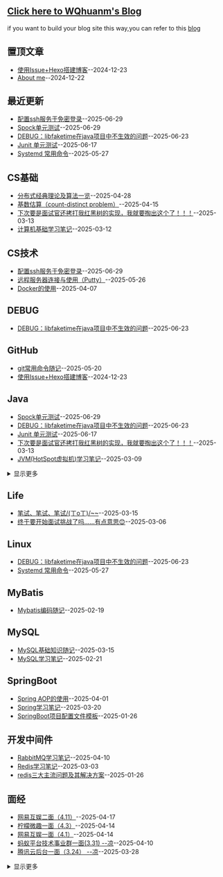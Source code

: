 ## [Click here to WQhuanm's Blog](https://wqhuanm.github.io/Issue_Blog/)
if you want to build your blog site this way,you can refer to this [blog](https://github.com/WQhuanm/Issue_Blog/issues/2)

## 置顶文章
- [使用Issue+Hexo搭建博客](https://github.com/WQhuanm/Issue_Blog/issues/2)--2024-12-23
- [About me](https://github.com/WQhuanm/Issue_Blog/issues/1)--2024-12-22
## 最近更新
- [配置ssh服务于免密登录](https://github.com/WQhuanm/Issue_Blog/issues/40)--2025-06-29
- [Spock单元测试](https://github.com/WQhuanm/Issue_Blog/issues/39)--2025-06-29
- [DEBUG：libfaketime在java项目中不生效的问题](https://github.com/WQhuanm/Issue_Blog/issues/38)--2025-06-23
- [Junit 单元测试](https://github.com/WQhuanm/Issue_Blog/issues/37)--2025-06-17
- [Systemd 常用命令](https://github.com/WQhuanm/Issue_Blog/issues/36)--2025-05-27
## CS基础
- [分布式经典理论及算法一览](https://github.com/WQhuanm/Issue_Blog/issues/33)--2025-04-28
- [基数估算（count-distinct problem）](https://github.com/WQhuanm/Issue_Blog/issues/31)--2025-04-15
- [下次要是面试官还拷打我红黑树的实现，我就要掏出这个了！！！](https://github.com/WQhuanm/Issue_Blog/issues/15)--2025-03-13
- [计算机基础学习笔记](https://github.com/WQhuanm/Issue_Blog/issues/14)--2025-03-12
## CS技术
- [配置ssh服务于免密登录](https://github.com/WQhuanm/Issue_Blog/issues/40)--2025-06-29
- [远程服务器连接与使用（Putty）](https://github.com/WQhuanm/Issue_Blog/issues/35)--2025-05-26
- [Docker的使用](https://github.com/WQhuanm/Issue_Blog/issues/26)--2025-04-07
## DEBUG
- [DEBUG：libfaketime在java项目中不生效的问题](https://github.com/WQhuanm/Issue_Blog/issues/38)--2025-06-23
## GitHub
- [git常用命令随记](https://github.com/WQhuanm/Issue_Blog/issues/34)--2025-05-20
- [使用Issue+Hexo搭建博客](https://github.com/WQhuanm/Issue_Blog/issues/2)--2024-12-23
## Java
- [Spock单元测试](https://github.com/WQhuanm/Issue_Blog/issues/39)--2025-06-29
- [DEBUG：libfaketime在java项目中不生效的问题](https://github.com/WQhuanm/Issue_Blog/issues/38)--2025-06-23
- [Junit 单元测试](https://github.com/WQhuanm/Issue_Blog/issues/37)--2025-06-17
- [下次要是面试官还拷打我红黑树的实现，我就要掏出这个了！！！](https://github.com/WQhuanm/Issue_Blog/issues/15)--2025-03-13
- [JVM(HotSpot虚拟机)学习笔记](https://github.com/WQhuanm/Issue_Blog/issues/12)--2025-03-09
<details><summary>显示更多</summary>

- [Java并发知识随记](https://github.com/WQhuanm/Issue_Blog/issues/9)--2025-02-27
- [Java基础知识随记](https://github.com/WQhuanm/Issue_Blog/issues/8)--2025-02-26
- [登录认证的几种基本方式](https://github.com/WQhuanm/Issue_Blog/issues/3)--2025-01-26
</details>

## Life
- [笔试、笔试、笔试/(ㄒoㄒ)/~~](https://github.com/WQhuanm/Issue_Blog/issues/17)--2025-03-15
- [终于要开始面试挑战了吗......有点意思😊](https://github.com/WQhuanm/Issue_Blog/issues/11)--2025-03-06
## Linux
- [DEBUG：libfaketime在java项目中不生效的问题](https://github.com/WQhuanm/Issue_Blog/issues/38)--2025-06-23
- [Systemd 常用命令](https://github.com/WQhuanm/Issue_Blog/issues/36)--2025-05-27
## MyBatis
- [Mybatis编码随记](https://github.com/WQhuanm/Issue_Blog/issues/6)--2025-02-19
## MySQL
- [MySQL基础知识随记](https://github.com/WQhuanm/Issue_Blog/issues/18)--2025-03-15
- [MySQL学习笔记](https://github.com/WQhuanm/Issue_Blog/issues/7)--2025-02-21
## SpringBoot
- [Spring AOP的使用](https://github.com/WQhuanm/Issue_Blog/issues/25)--2025-04-01
- [Spring学习笔记](https://github.com/WQhuanm/Issue_Blog/issues/21)--2025-03-20
- [SpringBoot项目配置文件模板](https://github.com/WQhuanm/Issue_Blog/issues/5)--2025-01-26
## 开发中间件
- [RabbitMQ学习笔记](https://github.com/WQhuanm/Issue_Blog/issues/27)--2025-04-10
- [Redis学习笔记](https://github.com/WQhuanm/Issue_Blog/issues/10)--2025-03-03
- [redis三大主流问题及其解决方案](https://github.com/WQhuanm/Issue_Blog/issues/4)--2025-01-26
## 面经
- [网易互娱二面（4.11）](https://github.com/WQhuanm/Issue_Blog/issues/32)--2025-04-17
- [柠檬微趣一面（4.3）](https://github.com/WQhuanm/Issue_Blog/issues/30)--2025-04-14
- [网易互娱一面（4.1）](https://github.com/WQhuanm/Issue_Blog/issues/29)--2025-04-14
- [蚂蚁平台技术事业群一面(3.31) --凉](https://github.com/WQhuanm/Issue_Blog/issues/28)--2025-04-10
- [腾讯云后台一面（3.24）  --凉](https://github.com/WQhuanm/Issue_Blog/issues/24)--2025-03-28
<details><summary>显示更多</summary>

- [网易雷火一面（3.21）](https://github.com/WQhuanm/Issue_Blog/issues/23)--2025-03-26
- [百度电话一面（3.21） --凉](https://github.com/WQhuanm/Issue_Blog/issues/22)--2025-03-26
- [菜鸟电话面（3.13）](https://github.com/WQhuanm/Issue_Blog/issues/20)--2025-03-15
- [恒生电子一面（3.13）](https://github.com/WQhuanm/Issue_Blog/issues/19)--2025-03-15
- [字节国际电商一面(3.12)  --凉](https://github.com/WQhuanm/Issue_Blog/issues/16)--2025-03-14
- [杭州视言一面（3.11）](https://github.com/WQhuanm/Issue_Blog/issues/13)--2025-03-11
</details>

